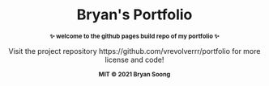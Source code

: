 <h1 align="center">Bryan's Portfolio</h1>

<p align="center">
  <b><small>✨ welcome to the github pages build repo of my portfolio ✨</small></b>
</p>

<p align="center">Visit the project repository https://github.com/vrevolverrr/portfolio for more license and code!</p>

<p align="center">
  <sub><strong>MIT © 2021 Bryan Soong</strong></sub>
</p>

